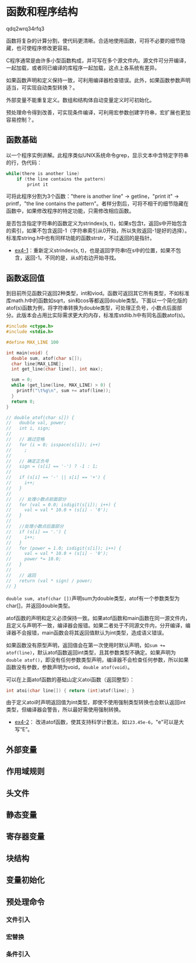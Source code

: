 # 函数和程序结构

qdq2wrq34rfq3

函数将复杂的计算分割，使代码更清晰。合适地使用函数，可将不必要的细节隐藏，也可使程序修改更容易。

C程序通常是由许多小型函数构成，并可写在多个源文件内。源文件可分开编译，一起加载，或者同已编译的库程序一起加载，这点上各系统有差异。

如果函数声明和定义保持一致，可利用编译器检查错误。此外，如果函数参数声明适当，可实现自动类型转换？。

外部变量不能重复定义。数组和结构体自动变量定义时可初始化。

预处理命令得到改善，可实现条件编译，可利用宏参数创建字符串，宏扩展也更加容易控制？。

## 函数基础

以一个程序实例讲解。此程序类似UNIX系统命令grep，显示文本中含特定字符串的行，伪代码：

```c
while(there is another line)
    if (the line contains the pattern)
        print it
```

可将此程序分割为3个函数："there is another line" -> getline，"print it" -> printf，"the line contains the pattern"。者样分割后，可将不相干的细节隐藏在函数中，如果修改程序的特定功能，只需修改相应函数。

是否包含指定字符串的函数定义为strindex(s, t)，如果s包含t，返回s中开始包含的索引，如果不包含返回-1（字符串索引从0开始，所以失败返回-1是好的选择）。标准库string.h中也有同样功能的函数strstr，不过返回的是指针。

-   [ex4-1](ex/4-1.c)：重新定义strindex(s, t)，也是返回字符串t在s中的位置，如果不包含，返回-1。不同的是，从s的右边开始寻找。

## 函数返回值

到目前所见函数只返回2种类型，int和viod。函数可返回其它所有类型，不如标准库math.h中的函数如sqrt，sin和cos等都返回double类型。下面以一个简化版的atof(s)函数为例，将字符串转换为double类型，可处理正负号，小数点后面部分。此版本会占用比实际需求更大的内存，标准库stdlib.h中有同名函数atof(s)。

```c
#include <ctype.h>
#include <stdio.h>

#define MAX_LINE 100

int main(void) {
  double sum, atof(char s[]);
  char line[MAX_LINE];
  int get_line(char line[], int max);

  sum = 0;
  while (get_line(line, MAX_LINE) > 0) {
    printf("\t%g\n", sum += atof(line));
  }
  return 0;
}

// double atof(char s[]) {
//   double val, power;
//   int i, sign;
//
//   // 跳过空格
//   for (i = 0; isspace(s[i]); i++)
//     ;
//
//   // 确定正负号
//   sign = (s[i] == '-') ? -1 : 1;
//
//   if (s[i] == '-' || s[i] == '+') {
//     i++;
//   }
//
//   // 处理小数点前面部分
//   for (val = 0.0; isdigit(s[i]); i++) {
//     val = val * 10.0 + (s[i] - '0');
//   }
//
//   //处理小数点后面部分
//   if (s[i] == '.') {
//     i++;
//   }
//   for (power = 1.0; isdigit(s[i]); i++) {
//     val = val * 10.0 + (s[i] - '0');
//     power *= 10.0;
//   }
//
//   // 返回
//   return (val * sign) / power;
// }
```

`double sum, atof(char [])`声明sum为double类型，atof有一个参数类型为char\[]，并返回double类型。

atof函数的声明和定义必须保持一致。如果atof函数和main函数在同一源文件内，且定义与声明不一致，编译器会报错。如果二者处于不同源文件内，分开编译，编译器不会报错，main函数会将其返回值默认为int类型，造成语义错误。

如果函数没有原型声明，返回值会在第一次使用时默认声明，如`sum += atof(line)`，默认atof函数返回int类型，且其参数类型不确定。如果声明为`double atof()`，即没有任何参数类型声明，编译器不会检查任何参数，所以如果函数没有参数，参数声明为void，`double atof(void)`。

可以在上面atof函数的基础山定义atoi函数（返回整型）：

```c
int atoi(char line[]) { return (int)atof(line); }
```

由于定义atoi时声明返回值为int类型，即使不使用强制类型转换也会默认返回int类型，但编译器会警告，所以最好需使用强制转换。

-   [ex4-2](ex/4-2.c)： 改进atof函数，使其支持科学计数法，如`123.45e-6`，"e"可以是大写“E”。

## 外部变量

## 作用域规则

## 头文件

## 静态变量

## 寄存器变量

## 块结构

## 变量初始化

## 预处理命令

### 文件引入

### 宏替换

### 条件引入
